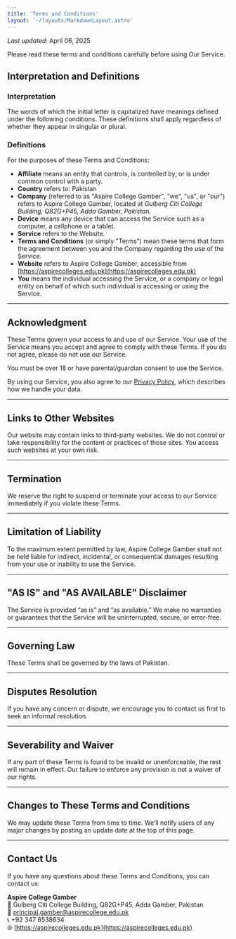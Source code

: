 ```yaml
---
title: 'Terms and Conditions'
layout: '~/layouts/MarkdownLayout.astro'
---
```


_Last updated_: April 06, 2025

Please read these terms and conditions carefully before using Our Service.

## Interpretation and Definitions

### Interpretation

The words of which the initial letter is capitalized have meanings defined under the following conditions. These definitions shall apply regardless of whether they appear in singular or plural.

### Definitions

For the purposes of these Terms and Conditions:

- **Affiliate** means an entity that controls, is controlled by, or is under common control with a party.
- **Country** refers to: Pakistan
- **Company** (referred to as "Aspire College Gamber", "we", "us", or "our") refers to Aspire College Gamber, located at *Gulberg Citi College Building, Q82G+P45, Adda Gamber, Pakistan*.
- **Device** means any device that can access the Service such as a computer, a cellphone or a tablet.
- **Service** refers to the Website.
- **Terms and Conditions** (or simply "Terms") mean these terms that form the agreement between you and the Company regarding the use of the Service.
- **Website** refers to Aspire College Gamber, accessible from [https://aspirecolleges.edu.pk](https://aspirecolleges.edu.pk)
- **You** means the individual accessing the Service, or a company or legal entity on behalf of which such individual is accessing or using the Service.

---

## Acknowledgment

These Terms govern your access to and use of our Service. Your use of the Service means you accept and agree to comply with these Terms. If you do not agree, please do not use our Service.

You must be over 18 or have parental/guardian consent to use the Service.

By using our Service, you also agree to our [Privacy Policy](/privacy), which describes how we handle your data.

---

## Links to Other Websites

Our website may contain links to third-party websites. We do not control or take responsibility for the content or practices of those sites. You access such websites at your own risk.

---

## Termination

We reserve the right to suspend or terminate your access to our Service immediately if you violate these Terms.

---

## Limitation of Liability

To the maximum extent permitted by law, Aspire College Gamber shall not be held liable for indirect, incidental, or consequential damages resulting from your use or inability to use the Service.

---

## "AS IS" and "AS AVAILABLE" Disclaimer

The Service is provided “as is” and “as available.” We make no warranties or guarantees that the Service will be uninterrupted, secure, or error-free.

---

## Governing Law

These Terms shall be governed by the laws of Pakistan.

---

## Disputes Resolution

If you have any concern or dispute, we encourage you to contact us first to seek an informal resolution.

---

## Severability and Waiver

If any part of these Terms is found to be invalid or unenforceable, the rest will remain in effect. Our failure to enforce any provision is not a waiver of our rights.

---

## Changes to These Terms and Conditions

We may update these Terms from time to time. We’ll notify users of any major changes by posting an update date at the top of this page.

---

## Contact Us

If you have any questions about these Terms and Conditions, you can contact us:

**Aspire College Gamber**  
📍 Gulberg Citi College Building, Q82G+P45, Adda Gamber, Pakistan  
📧 [principal.gamber@aspirecollege.edu.pk](mailto:principal.gamber@aspirecollege.edu.pk)  
📞 +92 347 6538634  
🌐 [https://aspirecolleges.edu.pk](https://aspirecolleges.edu.pk)
